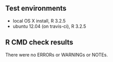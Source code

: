 ## Test environments
* local OS X install, R 3.2.5
* ubuntu 12.04 (on travis-ci), R 3.2.5

## R CMD check results
There were no ERRORs or WARNINGs or NOTEs. 
